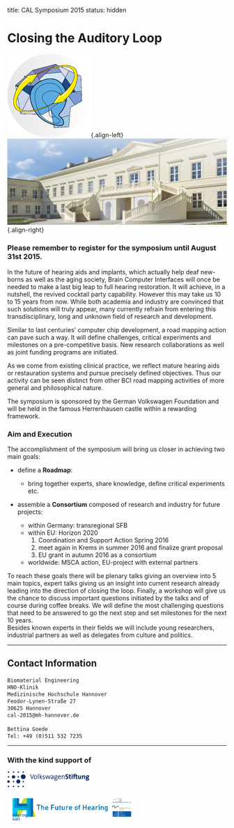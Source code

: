 title: CAL Symposium 2015
status: hidden

# Closing the Auditory Loop 

![Logo CAL 2015](04_cal-symposium-2015/cal23.png){.align-left}
![Schloss Herrenhausen](04_cal-symposium-2015/ssh_cropped.png){.align-right}


### Please remember to register for the symposium until August 31st 2015.

In the future of hearing aids and implants, which actually help deaf new-borns as well as the aging society, Brain Computer Interfaces will once be needed to make a last big leap to full hearing restoration. It will achieve, in a nutshell, the revived cocktail party capability. However this may take us 10 to 15 years from now. While both academia and industry are convinced that such solutions will truly appear, many currently refrain from entering this transdisciplinary, long and unknown field of research and development.

Similar to last centuries’ computer chip development, a road mapping action can pave such a way. It will define challenges, critical experiments and milestones on a pre-competitive basis. New research collaborations as well as joint funding programs are initiated.

As we come from existing clinical practice, we reflect mature hearing aids or restauration systems and pursue precisely defined objectives. Thus our activity can be seen distinct from other BCI road mapping activities of more general and philosophical nature.

The symposium is sponsored by the German Volkswagen Foundation and will be held in the famous Herrenhausen castle within a rewarding framework.


### Aim and Execution

The accomplishment of the symposium will bring us closer in achieving two main goals:

-   define a **Roadmap**: 
    -   bring together experts, share knowledge, define critical experiments etc.

-   assemble a **Consortium** composed of research and industry for future projects: 
    -   within Germany: transregional SFB
    -   within EU: Horizon 2020 
        1.   Coordination and Support Action Spring 2016 
        2.   meet again in Krems in summer 2016 and finalize grant proposal
        3.   EU grant in autumn 2016 as a consortium
    -   worldwide: MSCA action, EU-project with external partners

To reach these goals there will be plenary talks giving an overview into 5 main topics, expert talks giving us an insight into current research already leading into the direction of closing the loop. Finally, a workshop will give us the chance to discuss important questions initiated by the talks and of course during coffee breaks. We will define the most challenging questions that need to be answered to go the next step and set milestones for the next 10 years.  
Besides known experts in their fields we will include young researchers, industrial partners as well as delegates from culture and politics.



-------------------

Contact Information
-------------------

```
Biomaterial Engineering
HNO-Klinik
Medizinische Hochschule Hannover
Feodor-Lynen-Straße 27
30625 Hannover
cal-2015@mh-hannover.de

Bettina Goede
Tel: +49 (0)511 532 7235
```


----------------------------
### With the kind support of

![Logo VW Stiftung](04_cal-symposium-2015/LogoVW.gif)

![Logo Hearing4all](04_cal-symposium-2015/h4a_logo_long3.png)
